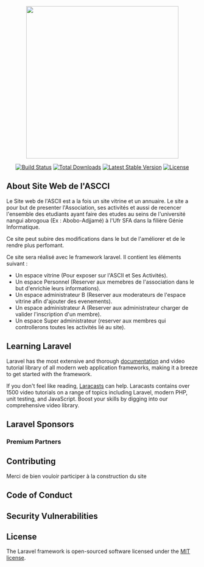 <p align="center"><a href="https://laravel.com" target="_blank"><img src="https://raw.githubusercontent.com/laravel/art/master/logo-lockup/5%20SVG/2%20CMYK/1%20Full%20Color/laravel-logolockup-cmyk-red.svg" width="400"></a></p>

<p align="center">
<a href="https://travis-ci.org/laravel/framework"><img src="https://travis-ci.org/laravel/framework.svg" alt="Build Status"></a>
<a href="https://packagist.org/packages/laravel/framework"><img src="https://img.shields.io/packagist/dt/laravel/framework" alt="Total Downloads"></a>
<a href="https://packagist.org/packages/laravel/framework"><img src="https://img.shields.io/packagist/v/laravel/framework" alt="Latest Stable Version"></a>
<a href="https://packagist.org/packages/laravel/framework"><img src="https://img.shields.io/packagist/l/laravel/framework" alt="License"></a>
</p>

## About Site Web de l'ASCCI

Le Site web de l'ASCII est a la fois un site vitrine et un annuaire.
Le site a pour but de presenter l'Association, ses activités et aussi de recencer l'ensemble des etudiants ayant faire des etudes au seins de l'université nangui abrogoua (Ex : Abobo-Adjjamé) à l'Ufr SFA dans la filière Génie Informatique.

Ce site peut subire des modifications dans le but de l'améliorer et de le rendre plus perfomant.

Ce site sera réalisé avec le framework laravel. Il contient les éléments suivant :

- Un espace vitrine (Pour exposer sur l'ASCII et Ses Activités).
- Un espace Personnel (Reserver aux memebres de l'association dans le but d'enrichie leurs informations).
- Un espace administrateur B (Reserver aux moderateurs de l'espace vitrine afin d'ajouter des evenements).
- Un espace administrateur A (Reserver aux administrateur charger de valider l'inscription d'un membre).
- Un espace Super administrateur (reserver aux membres qui controllerons toutes les activités lié au site).


## Learning Laravel

Laravel has the most extensive and thorough [documentation](https://laravel.com/docs) and video tutorial library of all modern web application frameworks, making it a breeze to get started with the framework.

If you don't feel like reading, [Laracasts](https://laracasts.com) can help. Laracasts contains over 1500 video tutorials on a range of topics including Laravel, modern PHP, unit testing, and JavaScript. Boost your skills by digging into our comprehensive video library.

## Laravel Sponsors



### Premium Partners



## Contributing

Merci de bien vouloir participer à la construction du site

## Code of Conduct



## Security Vulnerabilities



## License

The Laravel framework is open-sourced software licensed under the [MIT license](https://opensource.org/licenses/MIT).
